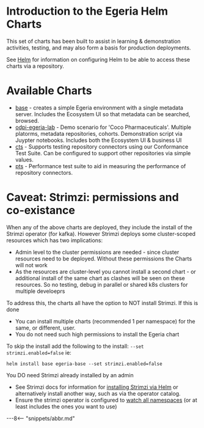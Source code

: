 <!-- SPDX-License-Identifier: CC-BY-4.0 -->
<!-- Copyright Contributors to the ODPi Egeria project. -->

# Introduction to the Egeria Helm Charts

This set of charts has been built to assist in learning & demonstration activities, testing, and may also form a basis for production deployments.

See [Helm](../helm.md) for information on configuring Helm to be able to access these charts via a repository.

# Available Charts

* [base](base.md) - creates a simple Egeria environment with a single metadata server. Includes the Ecosystem UI so that metadata can be searched, browsed.
* [odpi-egeria-lab](lab.md) - Demo scenario for 'Coco Pharmaceuticals'. Multiple platorms, metadata repositories, cohorts. Demonstration script via Juypter notebooks. Includes both the Ecosystem UI & business UI 
* [cts](cts.md) - Supports testing repository connectors using our Conformance Test Suite. Can be configured to support other repositories via simple values.
* [pts](pts.md) - Performance test suite to aid in measuring the performance of repository connectors.

# Caveat: Strimzi: permissions and co-existance

When any of the above charts are deployed, they include the install of the Strimzi operator (for kafka). However Strimzi deploys some cluster-scoped resources which has two implications:

* Admin level to the cluster permissions are needed - since cluster resources need to be deployed. Without these permissions the Charts will not work
* As the resources are cluster-level you cannot install a second chart - or additional install of the same chart as clashes will be seen on these resources. So no testing, debug in parallel or shared k8s clusters for multiple develoeprs

To address this, the charts all have the option to NOT install Strimzi. If this is done
* You can install multiple charts (recommended 1 per namespace) for the same, or different, user.
* You do not need such high permissions to install the Egeria chart

To skip the install add the following to the install: `--set strimzi.enabled=false` ie:
```
helm install base egeria-base --set strimzi.enabled=false
```

You DO need Strimzi already installed by an admin
* See Strimzi docs for information for [installing Strimzi via Helm](https://strimzi.io/blog/2018/11/01/using-helm/) or alternatively install another way, such as via the operator catalog.
* Ensure the strimzi operator is configured to [watch all namespaces](https://strimzi.io/docs/operators/latest/full/configuring.html#deploying-cluster-operator-to-watch-whole-cluster-str) (or at least includes the ones you want to use)

---8<-- "snippets/abbr.md"
